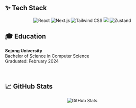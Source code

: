 <!--
**ejinn1/ejinn1** is a ✨ _special_ ✨ repository because its `README.md` (this file) appears on your GitHub profile.

Here are some ideas to get you started:

- 🔭 I’m currently working on ...
- 🌱 I’m currently learning ...
- 👯 I’m looking to collaborate on ...
- 🤔 I’m looking for help with ...
- 💬 Ask me about ...
- 📫 How to reach me: ...
- 😄 Pronouns: ...
- ⚡ Fun fact: ...
-->

<!-- 내용 부분 -->
## ✨ Tech Stack

<div align="center">
  <img src="https://img.shields.io/badge/react-20232a.svg?style=for-the-badge&logo=react&logoColor=61DAFB" alt="React" />
  <img src="https://img.shields.io/badge/next.js-000000.svg?style=for-the-badge&logo=nextdotjs&logoColor=white" alt="Next.js" />
  <img src="https://img.shields.io/badge/tailwindcss-38b2ac.svg?style=for-the-badge&logo=tailwind-css&logoColor=white" alt="Tailwind CSS" />
  <img src="https://img.shields.io/badge/typescript-007ACC.svg?style=for-the-badge&logo=typescript&logoColor=white" />
  <img src="https://img.shields.io/badge/zustand-777BB4.svg?style=for-the-badge&logo=zustand&logoColor=white" alt="Zustand" />
</div>

<!--

## 📚 Studying
<div align="center">
  <img src="https://img.shields.io/badge/styled--components-db7093.svg?style=for-the-badge&logo=styled-components&logoColor=white" />&nbsp;
  <img src="https://img.shields.io/badge/typescript-007ACC.svg?style=for-the-badge&logo=typescript&logoColor=white" />&nbsp;
<img src="https://img.shields.io/badge/babel-F9DC3E.svg?style=for-the-badge&logo=babel&logoColor=black" />&nbsp;
  <img src="https://img.shields.io/badge/webpack-8DD6F9.svg?style=for-the-badge&logo=webpack&logoColor=black" />
    <img src="https://img.shields.io/badge/jest-C21325.svg?style=for-the-badge&logo=jest&logoColor=white" />&nbsp;
  <img src="https://img.shields.io/badge/cypress-17202C.svg?style=for-the-badge&logo=cypress&logoColor=white" />&nbsp;
 <img src="https://img.shields.io/badge/supabase-3ECF8E.svg?style=for-the-badge&logo=supabase&logoColor=white" />
</div>
-->

## 🎓 Education

**Sejong University**  
Bachelor of Science in Computer Science  
Graduated: February 2024

<br />

## 📈 GitHub Stats

<div align="center">
  <img src="https://github-readme-stats.vercel.app/api?username=ejinn1&show_icons=true&theme=dark" alt="GitHub Stats" />
</div>

<!--
## 📫 Contact

- **Email**: your.email@example.com
- **LinkedIn**: [Your LinkedIn Profile](https://www.linkedin.com/in/yourprofile)
- **Website**: [Your Personal Website](https://yourwebsite.com)
-->

<!--
<br>

<h3 align="center">🛠 Tools 🛠</h3>
<div align="center">
  <img src="https://img.shields.io/badge/git-F05033.svg?style=for-the-badge&logo=git&logoColor=white" />&nbsp;
  <img src="https://img.shields.io/badge/github-181717.svg?style=for-the-badge&logo=github&logoColor=white" />&nbsp;
  <img src="https://img.shields.io/badge/Notion-F3F3F3.svg?style=for-the-badge&logo=notion&logoColor=black" />&nbsp;
  <img src="https://img.shields.io/badge/VSCode-2C2C32.svg?style=for-the-badge&logo=visual-studio-code&logoColor=22ABF3" />&nbsp;
</div>

<br>

<div align="center">
  <img src="https://img.shields.io/badge/jira-0052CC.svg?style=for-the-badge&logo=jira&logoColor=white" />&nbsp;
  <img src="https://img.shields.io/badge/figma-F24E1E.svg?style=for-the-badge&logo=figma&logoColor=white" />&nbsp;
  <img src="https://img.shields.io/badge/slack-4A154B.svg?style=for-the-badge&logo=slack&logoColor=white" />
</div>




<div align="center">
  <img src="https://img.shields.io/badge/adobe%20photoshop-08253c.svg?style=for-the-badge&logo=adobe%20photoshop&logoColor=37abff" />&nbsp
  <img src="https://img.shields.io/badge/figma-F24E1E.svg?style=for-the-badge&logo=figma&logoColor=white" />&nbsp
</div>

-->

<br>

<!--
### Honors & Awards 🏆

- **Dean's List**: Spring 2021, Fall 2021, Spring 2022
- **Best Project Award**: Capstone Design, Fall 2022

-->


<br>
<!--
<h3 align="center">📫 Contact 📫</h3>
<div align="center">
  <a href="https://velog.io/@oka1313">
    <img src="https://img.shields.io/badge/Velog-1EBC8F?style=for-the-badge&logo=velog&logoColor=white" />&nbsp
  </a>
  <a href="mailto:oka1313@gmail.com">
    <img
      src="https://img.shields.io/badge/oka1313@gmail.com-D14836?style=for-the-badge&logo=gmail&logoColor=white"/>&nbsp
  </a>
</div>
-->

